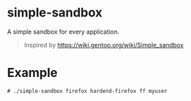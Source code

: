 # simple-sandbox
A simple sandbox for every application.

> Inspired by <https://wiki.gentoo.org/wiki/Simple_sandbox>

# Example
```
# ./simple-sandbox firefox hardend-firefox ff myuser
```
